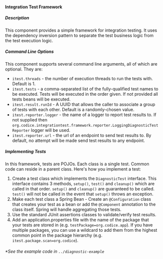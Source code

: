 #### Integration Test Framework

##### Description
This component provides a simple framework for integration testing. It uses the dependency 
inversion pattern to separate the test business logic from the test execution logic. 

##### Command Line Options
This component supports several command line arguments, all of which are optional. They are:

* `itest.threads` - the number of execution threads to run the tests with. Default is 1.
* `itest.tests` - a comma-separated list of the fully-qualified test names to be executed. Tests 
will be executed in the order given. If not provided all tests beans will be executed.
* `itest.result.runId` - A UUID that allows the caller to associate a group of tests with each 
other. Default is a randomly-chosen value.
* `itest.reporter.logger` - the name of a logger to report test results to. If not supplied then 
`org.codice.integrationtest.framework.reporter.LoggingDiagnosticTestReporter` logger will be used.
* `itest.reporter.url` - the url of an endpoint to send test results to. By default, no attempt will
be made send test results to any endpoint.

##### Implementing Tests
In this framework, tests are POJOs. Each class is a single test. Common code can reside in a 
parent class. Here's how you implement a test:

1) Create a test class which implements the `DiagnosticTest` interface. This interface contains 3
   methods, `setup()`, `test()` and `cleanup()` which are called in that order. `setup()` and 
   `cleanup()` are guaranteed to be called. `test()` will not be called in the event that `setup()`
   throws an exception.
2) Make each test class a Spring Bean - Create an `@Configuration` class that creates your test as a
   bean or add the `@Component` annotation to the class itself. Spring will handle aggregating those
   tests.
3) Use the standard JUnit assertions classes to validate/verify test results.
4) Add an application.properties file with the name of the package that your tests are
   stored in (e.g. `testPackage=org.codice.app`). If you have multiple packages, you
   can use a wildcard to add them from the highest common point in the package hierarchy (e.g. 
   `itest.package.scan=org.codice`).

###### *See the example code in `../diagnostic-example`
